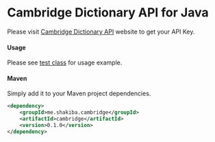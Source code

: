 Cambridge Dictionary API for Java
==============

Please visit [Cambridge Dictionary API](http://dictionary-api.cambridge.org/) website to get your API Key.

#### Usage

Please see [test class](src/test/java/me/shakiba/cambridge/CambridgeAPI1Test.java) for usage example.

#### Maven

Simply add it to your Maven project dependencies.

```xml
<dependency>
    <groupId>me.shakiba.cambridge</groupId>
    <artifactId>cambridge</artifactId>
    <version>0.1.0</version>
</dependency>
```
